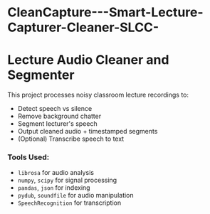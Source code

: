 # CleanCapture---Smart-Lecture-Capturer-Cleaner-SLCC-

# Lecture Audio Cleaner and Segmenter

This project processes noisy classroom lecture recordings to:
- Detect speech vs silence
- Remove background chatter
- Segment lecturer's speech
- Output cleaned audio + timestamped segments
- (Optional) Transcribe speech to text

### Tools Used:
- `librosa` for audio analysis
- `numpy`, `scipy` for signal processing
- `pandas`, `json` for indexing
- `pydub`, `soundfile` for audio manipulation
- `SpeechRecognition` for transcription

